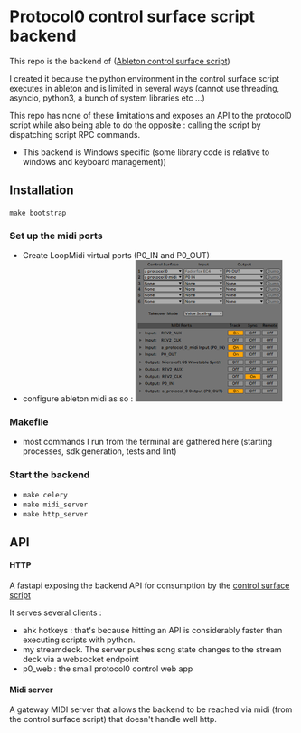 # Protocol0 control surface script backend

This repo is the backend of ([Ableton control surface script](https://github.com/lebrunthibault/Protocol0-Ableton-Surface-Script))

I created it because the python environment in the control surface script executes in ableton and is limited in several
ways
(cannot use threading, asyncio, python3, a bunch of system libraries etc ...)

This repo has none of these limitations and exposes an API to the protocol0 script 
while also being able to do the opposite : 
calling the script by dispatching script RPC commands.

- This backend is Windows specific (some library code is relative to windows and keyboard management))

## Installation

`make bootstrap`

### Set up the midi ports
- Create LoopMidi virtual ports (P0_IN and P0_OUT)
- configure ableton midi as so :
    <img width="260px" src="https://raw.githubusercontent.com/lebrunthibault/Protocol-0-backend/master/doc/img/ableton_midi_config.PNG?sanitize=true" alt="ableton screenshot">

  
### Makefile
- most commands I run from the terminal are gathered here (starting processes, sdk generation, tests and lint)

### Start the backend
- `make celery`
- `make midi_server`
- `make http_server`

## API

#### HTTP
A fastapi exposing the backend API for consumption by the [control surface script](https://github.com/lebrunthibault/Protocol0-Ableton-Surface-Script)

It serves several clients :
- ahk hotkeys : that's because hitting an API is considerably faster than executing scripts with python.
- my streamdeck. The server pushes song state changes to the stream deck via a websocket endpoint
- p0_web : the small protocol0 control web app 



#### Midi server
A gateway MIDI server that allows the backend to be reached via midi (from the control surface script) that doesn't handle well http.

